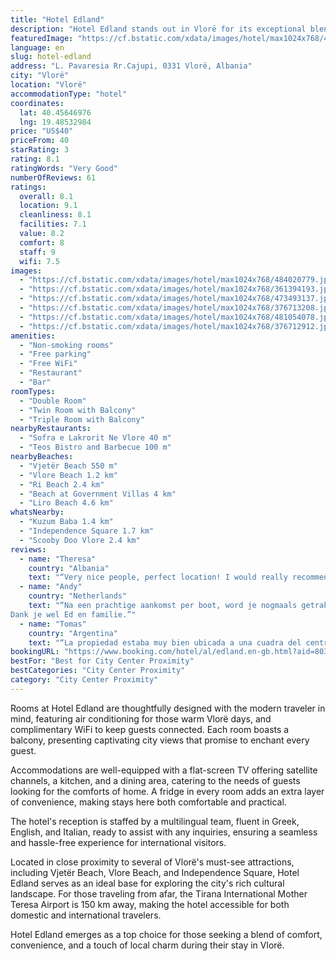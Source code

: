 ```yaml
---
title: "Hotel Edland"
description: "Hotel Edland stands out in Vlorë for its exceptional blend of comfort and convenience, offering guests a unique stay experience."
featuredImage: "https://cf.bstatic.com/xdata/images/hotel/max1024x768/484020779.jpg?k=f260d1a78dfaee671e761c70d8e869315d50de6c490a39c6c25ff6945607877b&o=&hp=1"
language: en
slug: hotel-edland
address: "L. Pavaresia Rr.Cajupi, 0331 Vlorë, Albania"
city: "Vlorë"
location: "Vlorë"
accommodationType: "hotel"
coordinates:
  lat: 40.45646976
  lng: 19.48532984
price: "US$40"
priceFrom: 40
starRating: 3
rating: 8.1
ratingWords: "Very Good"
numberOfReviews: 61
ratings:
  overall: 8.1
  location: 9.1
  cleanliness: 8.1
  facilities: 7.1
  value: 8.2
  comfort: 8
  staff: 9
  wifi: 7.5
images:
  - "https://cf.bstatic.com/xdata/images/hotel/max1024x768/484020779.jpg?k=f260d1a78dfaee671e761c70d8e869315d50de6c490a39c6c25ff6945607877b&o=&hp=1"
  - "https://cf.bstatic.com/xdata/images/hotel/max1024x768/361394193.jpg?k=7e81b80b0457e7fa4ad909edb66f327a5ace7a7a47d05ecf453923bec7bfa498&o=&hp=1"
  - "https://cf.bstatic.com/xdata/images/hotel/max1024x768/473493137.jpg?k=b8b915278af47ccd42bcdd5266f438f9eaaba3b42baa0aa33d05be88857d196b&o=&hp=1"
  - "https://cf.bstatic.com/xdata/images/hotel/max1024x768/376713208.jpg?k=8df80a3b2480903fe18d265be6200841303b1e5695a911f1668b7ee180c0c3d0&o=&hp=1"
  - "https://cf.bstatic.com/xdata/images/hotel/max1024x768/481054078.jpg?k=33ea153d58cdc114602fd7a3fa64920eeb39b28f0f0266f60b82a7d97051957e&o=&hp=1"
  - "https://cf.bstatic.com/xdata/images/hotel/max1024x768/376712912.jpg?k=cd21c24523241d0b2fdf5d34b44845879814176f9dcdeae50c673b386da26e33&o=&hp=1"
amenities:
  - "Non-smoking rooms"
  - "Free parking"
  - "Free WiFi"
  - "Restaurant"
  - "Bar"
roomTypes:
  - "Double Room"
  - "Twin Room with Balcony"
  - "Triple Room with Balcony"
nearbyRestaurants:
  - "Sofra e Lakrorit Ne Vlore 40 m"
  - "Teos Bistro and Barbecue 100 m"
nearbyBeaches:
  - "Vjetër Beach 550 m"
  - "Vlore Beach 1.2 km"
  - "Ri Beach 2.4 km"
  - "Beach at Government Villas 4 km"
  - "Liro Beach 4.6 km"
whatsNearby:
  - "Kuzum Baba 1.4 km"
  - "Independence Square 1.7 km"
  - "Scooby Doo Vlore 2.4 km"
reviews:
  - name: "Theresa"
    country: "Albania"
    text: "“Very nice people, perfect location! I would really recommend a stay, we liked the hotel a lot and the people are always happy to help and very friendly :)”"
  - name: "Andy"
    country: "Netherlands"
    text: "“Na een prachtige aankomst per boot, word je nogmaals getrakteerd op een hartelijk welkom in dit hotel. De kamer was ruim, een goed bed en een balkon met uitzicht. Het heeft al mijn verwachtingen overtroffen!
Dank je wel Ed en familie.”"
  - name: "Tomas"
    country: "Argentina"
    text: "“La propiedad estaba muy bien ubicada a una cuadra del centro de la ciudad, pasa el bus a una cuadra si no quieres caminar hasta la playa. Estaba muy limpio y el personal muy atento! Volveria a hospedarme”"
bookingURL: "https://www.booking.com/hotel/al/edland.en-gb.html?aid=8035640"
bestFor: "Best for City Center Proximity"
bestCategories: "City Center Proximity"
category: "City Center Proximity"
---
```


Rooms at Hotel Edland are thoughtfully designed with the modern traveler in mind, featuring air conditioning for those warm Vlorë days, and complimentary WiFi to keep guests connected. Each room boasts a balcony, presenting captivating city views that promise to enchant every guest.

Accommodations are well-equipped with a flat-screen TV offering satellite channels, a kitchen, and a dining area, catering to the needs of guests looking for the comforts of home. A fridge in every room adds an extra layer of convenience, making stays here both comfortable and practical.

The hotel's reception is staffed by a multilingual team, fluent in Greek, English, and Italian, ready to assist with any inquiries, ensuring a seamless and hassle-free experience for international visitors.

Located in close proximity to several of Vlorë's must-see attractions, including Vjetër Beach, Vlore Beach, and Independence Square, Hotel Edland serves as an ideal base for exploring the city's rich cultural landscape. For those traveling from afar, the Tirana International Mother Teresa Airport is 150 km away, making the hotel accessible for both domestic and international travelers.

Hotel Edland emerges as a top choice for those seeking a blend of comfort, convenience, and a touch of local charm during their stay in Vlorë.